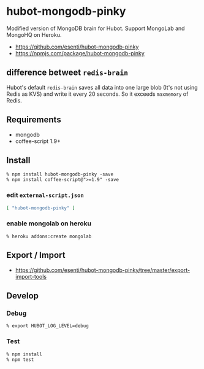 # hubot-mongodb-pinky
Modified version of MongoDB brain for Hubot. Support MongoLab and MongoHQ on Heroku.

- https://github.com/esenti/hubot-mongodb-pinky
- https://npmjs.com/package/hubot-mongodb-pinky

## difference betweet `redis-brain`

Hubot's default `redis-brain` saves all data into one large blob (It's not using Redis as KVS) and write it every 20 seconds. So it exceeds `maxmemory` of Redis.


## Requirements

- mongodb
- coffee-script 1.9+

## Install

    % npm install hubot-mongodb-pinky -save
    % npm install coffee-script@">=1.9" -save


### edit `external-script.json`

```json
[ "hubot-mongodb-pinky" ]
```

### enable mongolab on heroku

    % heroku addons:create mongolab


## Export / Import

- https://github.com/esenti/hubot-mongodb-pinky/tree/master/export-import-tools


## Develop

### Debug

    % export HUBOT_LOG_LEVEL=debug


### Test

    % npm install
    % npm test
